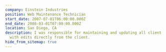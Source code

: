 ```yaml
---
company: Einstein Industries
position: Web Maintenance Technician
start_date: 2007-07-01T06:00:00.000Z
end_date: 2008-03-01T07:00:00.000Z
location: San Diego, CA
description: I was responsible for maintaining and updating all client websites
  with edits directly from the client.
hide_from_sitemap: true
---
```

